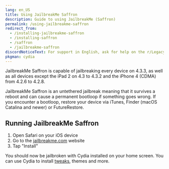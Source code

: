 ```yaml
---
lang: en_US
title: Using JailbreakMe Saffron
description: Guide to using JailbreakMe (Saffron)
permalink: /using-jailbreakme-saffron
redirect_from:
  - /installing-jailbreakme-saffron
  - /installing-saffron
  - /saffron
  - /jailbreakme-saffron
discordNoticeText: For support in English, ask for help on the r/LegacyJailbreak [Discord Server](http://discord.legacyjailbreak.com/).
pkgman: cydia
---
```


JailbreakMe Saffron is capable of jailbreaking every device on 4.3.3, as well as all devices except the iPad 2 on 4.3 to 4.3.2 and the iPhone 4 (CDMA) from 4.2.6 to 4.2.8.

JailbreakMe Saffron is an untethered jailbreak meaning that it survives a reboot and can cause a permanent bootloop if something goes wrong. If you encounter a bootloop, restore your device via iTunes, Finder (macOS Catalina and newer) or FutureRestore.

## Running JailbreakMe Saffron

1. Open Safari on your iOS device
1. Go to the [jailbreakme.com](https://jailbreakme.com) website
1. Tap "Install"

You should now be jailbroken with Cydia installed on your home screen. You can use Cydia to install [tweaks](/faq/#what-are-tweaks), themes and more.
